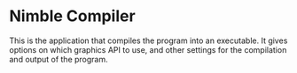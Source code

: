 # Nimble Compiler

This is the application that compiles the program into an executable.
It gives options on which graphics API to use, and other settings for the compilation and output of the program.
